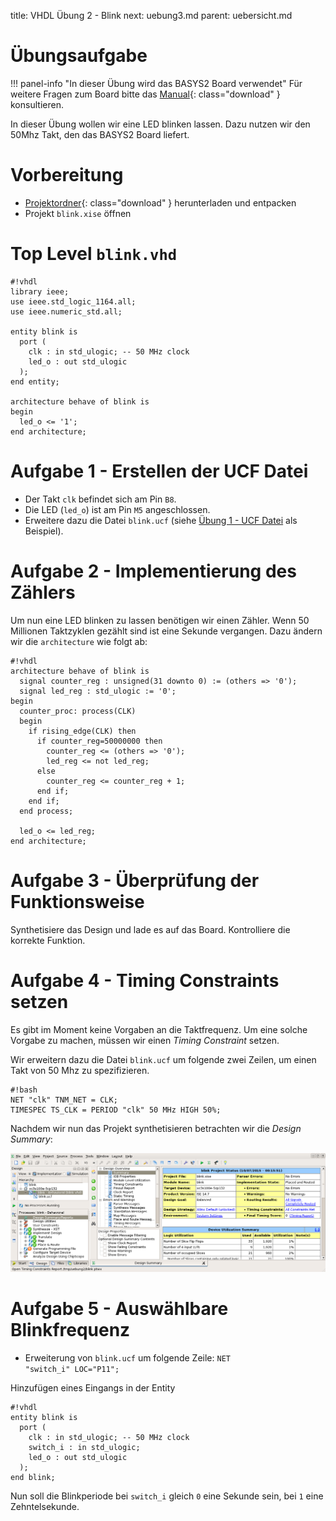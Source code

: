title: VHDL Übung 2 - Blink
next: uebung3.md
parent: uebersicht.md

# Übungsaufgabe

!!! panel-info "In dieser Übung wird das BASYS2 Board verwendet"
    Für weitere Fragen zum Board bitte das [Manual](basys2_manual.pdf){: class="download" } konsultieren.

In dieser Übung wollen wir eine LED blinken lassen. Dazu nutzen wir den 50Mhz Takt, den das BASYS2 Board liefert.


# Vorbereitung

* [Projektordner](vhdl_uebung_2.compress){: class="download" } herunterladen und entpacken
* Projekt <code>blink.xise</code> öffnen

# Top Level <code>blink.vhd</code>

    #!vhdl
    library ieee;
    use ieee.std_logic_1164.all;
    use ieee.numeric_std.all;

    entity blink is
      port (
        clk : in std_ulogic; -- 50 MHz clock
        led_o : out std_ulogic
      );
    end entity;

    architecture behave of blink is
    begin
      led_o <= '1';
    end architecture;

# Aufgabe 1 - Erstellen der UCF Datei
* Der Takt <code>clk</code> befindet sich am Pin <code>B8</code>.
* Die LED (<code>led_o</code>) ist am Pin <code>M5</code> angeschlossen.
* Erweitere dazu die Datei <code>blink.ucf</code> (siehe [Übung 1 - UCF Datei](uebung1.html#pinout) als Beispiel).

# Aufgabe 2 - Implementierung des Zählers
Um nun eine LED blinken zu lassen benötigen wir einen Zähler. Wenn 50 Millionen Taktzyklen gezählt sind ist eine Sekunde
vergangen. Dazu ändern wir die <code>architecture</code> wie folgt ab:

    #!vhdl
    architecture behave of blink is
      signal counter_reg : unsigned(31 downto 0) := (others => '0');
      signal led_reg : std_ulogic := '0';
    begin
      counter_proc: process(CLK)
      begin
        if rising_edge(CLK) then
          if counter_reg=50000000 then
            counter_reg <= (others => '0');
            led_reg <= not led_reg;
          else
            counter_reg <= counter_reg + 1;
          end if;
        end if;
      end process;

      led_o <= led_reg;
    end architecture;

# Aufgabe 3 - Überprüfung der Funktionsweise
Synthetisiere das Design und lade es auf das Board. Kontrolliere die korrekte Funktion.

# Aufgabe 4 - Timing Constraints setzen
Es gibt im Moment keine Vorgaben an die Taktfrequenz. Um eine solche Vorgabe zu machen, müssen wir einen
*Timing Constraint* setzen.

Wir erweitern dazu die Datei <code>blink.ucf</code> um folgende zwei Zeilen, um einen Takt von 50 Mhz zu spezifizieren.

    #!bash
    NET "clk" TNM_NET = CLK;
    TIMESPEC TS_CLK = PERIOD "clk" 50 MHz HIGH 50%;

Nachdem wir nun das Projekt synthetisieren betrachten wir die *Design Summary*:

![Design Summary](screenshot_design_summary.png)

# Aufgabe 5 - Auswählbare Blinkfrequenz

* Erweiterung von <code>blink.ucf</code> um folgende Zeile: <code>NET "switch_i" LOC="P11";</code>

Hinzufügen eines Eingangs in der Entity

    #!vhdl
    entity blink is
      port (
        clk : in std_ulogic; -- 50 MHz clock
        switch_i : in std_ulogic;
        led_o : out std_ulogic
      );
    end blink;

Nun soll die Blinkperiode bei <code>switch_i</code> gleich <code>0</code> eine Sekunde sein, bei <code>1</code> eine Zehntelsekunde.
